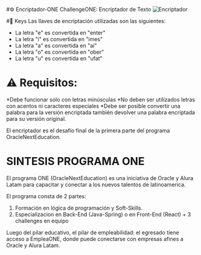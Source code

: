#⚙️ Encriptador-ONE
ChallengeONE: Encriptador de Texto
![Encriptador](https://github.com/MartinC00/Encriptador-ONE/assets/102315066/d8894fad-d5e6-4906-86a3-2d2c35b1f06e)

#🔑 Keys
Las llaves de encriptación utilizadas son las siguientes:

* La letra "e" es convertida en "enter"
* La letra "i" es convertida en "imes"
* La letra "a" es convertida en "ai"
* La letra "o" es convertida en "ober"
* La letra "u" es convertida en "ufat"

# ⚠️ Requisitos:

*Debe funcionar solo con letras minúsculas
*No deben ser utilizados letras con acentos ni caracteres especiales
*Debe ser posible convertir una palabra para la versión encriptada también devolver una palabra encriptada para su versión original.

El encriptador es el desafío final de la primera parte del programa OracleNextEducation.

# SINTESIS PROGRAMA ONE
El programa ONE (OracleNextEducation) es una iniciativa de Oracle y Alura Latam para capacitar y conectar a los nuevos talentos de latinoamerica.

El programa consta de 2 partes:

1. Formación en lógica de programación y Soft-Skills.
2. Especializacion en Back-End (Java-Spring) o en Front-End (React) + 3 challenges en equipo

Luego del pilar educativo, el pilar de empleabilidad: el egresado tiene acceso a EmpleaONE, donde puede conectarse con empresas afines a Oracle y Alura Latam.



